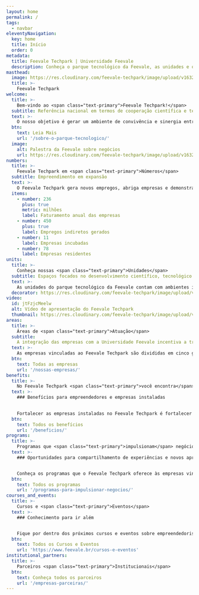 ```yaml
---
layout: home
permalink: /
tags:
  - navbar
eleventyNavigation:
  key: home
  title: Início
  order: 0
metadata:
  title: Feevale Techpark | Universidade Feevale
  description: Conheça o parque tecnológico da Feevale, as unidades e os benefícios que oferece às empresas. Saiba mais sobre este ambiente de inovação e empreededorismo!
masthead:
  image: https://res.cloudinary.com/feevale-techpark/image/upload/v1632244222/Parque_Tecnol%C3%B3gico_Feevale_Techpark.png
  title: >-
    Feevale Techpark
welcome:
  title: >-
    Bem-vindo ao <span class="text-primary">Feevale Techpark!</span>
  subtitle: Referência nacional em termos de cooperação científica e tecnológica
  text: >-
    O nosso objetivo é gerar um ambiente de convivência e sinergia entre a Universidade, o Poder Público e as empresas de base tecnológica, indústria criativa e outras áreas afins. Dispomos de estrutura, conhecimento e suporte para o desenvolvimento de negócios, fomento ao empreendedorismo, inovação e quaisquer outras expertises que possam ser agregadas ao Parque. Estamos localizados no Vale do Rio dos Sinos / RS.
  btn:
    text: Leia Mais
    url: '/sobre-o-parque-tecnologico/'
  image: 
    alt: Palestra da Feevale sobre negócios 
    url: https://res.cloudinary.com/feevale-techpark/image/upload/v1632244222/Refer%C3%AAncia_nacional_em_termos_de_coopera%C3%A7%C3%A3o_cient%C3%ADfica_e_tecnol%C3%B3gica.png
numbers:
  title: >-
    Feevale Techpark em <span class="text-primary">Números</span>
  subtitle: Empreendimento em expansão
  text: >-
    O Feevale Techpark gera novos empregos, abriga empresas e demonstra crescimento no faturamento. Os números mostram como o empreendimento vem se consolidando e se expandindo ao longo dos anos.
  items:
    - number: 236
      plus: true
      metric: milhões
      label: Faturamento anual das empresas
    - number: 450
      plus: true
      label: Empregos indiretos gerados
    - number: 11
      label: Empresas incubadas
    - number: 78
      label: Empresas residentes
units:
  title: >-
    Conheça nossas <span class="text-primary">Unidades</span>
  subtitle: Espaços focados no desenvolvimento científico, tecnológico e econômico
  text: >-
    As unidades do parque tecnológico da Feevale contam com ambientes inovadores, fomentando trocas de experiências profissionais, ambientes colaborativos, alta tecnologia e diversidade cultural às empresas, acadêmicos e comunidade interessada.
  decorator: https://res.cloudinary.com/feevale-techpark/image/upload/v1632244217/grafismo-unidades-01.svg
video:
  id: jtFzjcMeelw
  alt: Vídeo de apresentação do Feevale Techpark
  thumbnail: https://res.cloudinary.com/feevale-techpark/image/upload/v1632493901/video-thumbnail.png
areas:
  title: >-
    Áreas de <span class="text-primary">Atuação</span>
  subtitle:
    A integração das empresas com a Universidade Feevale incentiva a transferência de tecnologia, a competitividade empresarial e o fomento a novos negócios, produtos, processos e serviços.
  text: >-
    As empresas vinculadas ao Feevale Techpark são divididas em cinco grandes áreas de atuação. Confira um breve resumo sobre cada uma delas.
  btn:
    text: Todas as empresas
    url: '/nossas-empresas/'
benefits:
  title: >-
    No Feevale Techpark <span class="text-primary">você encontra</span>
  text: >-
    ### Benefícios para empreendedores e empresas instaladas
    

    Fortalecer as empresas instaladas no Feevale Techpark é fortalecer e legitimar todo o ecossistema. Pensando nisso, a Universidade Feevale e o Feevale Techpark disponibilizam diversos benefícios aos seus empreendedores e empresas instaladas.
  btn:
    text: Todos os benefícios
    url: '/beneficios/'
programs:
  title: >-
    Programas que <span class="text-primary">impulsionam</span> negócios
  text: >-
    ### Oportunidades para compartilhamento de experiências e novos aprendizados


    Conheça os programas que o Feevale Techpark oferece às empresas vinculadas ao parque tecnológico e à comunidade local.
  btn:
    text: Todos os programas
    url: '/programas-para-impulsionar-negocios/'
courses_and_events:
  title: >-
    Cursos e <span class="text-primary">Eventos</span>
  text: >-
    ### Conhecimento para ir além


    Fique por dentro dos próximos cursos e eventos sobre empreendedorismo, inovação e tecnologia, promovidos pelo Feevale Techpark.
  btn:
    text: Todos os Cursos e Eventos
    url: 'https://www.feevale.br/cursos-e-eventos'
institutional_partners:
  title: >-
    Parceiros <span class="text-primary">Institucionais</span>
  btn:
    text: Conheça todos os parceiros
    url: '/empresas-parceiras/'
---
```

